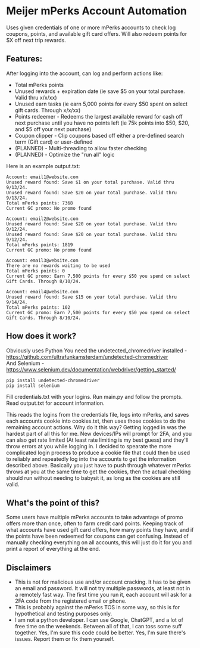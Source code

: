 
# Meijer mPerks Account Automation
Uses given credentials of one or more mPerks accounts to check log coupons, points, and available gift card offers. Will also redeem points for $X off next trip rewards. 

## Features:  
After logging into the account, can log and perform actions like:
- Total mPerks points
- Unused rewards + expiration date (ie save $5 on your total purchase. Valid thru x/x/xx)
- Unused earn tasks (ie earn 5,000 points for every $50 spent on select gift cards. Through x/x/xx)
- Points redeemer - Redeems the largest available reward for cash off next purchase until you have no points left (ie 75k points into $50, $20, and $5 off your next purchase)
- Coupon clipper - Clip coupons based off either a pre-defined search term (Gift card) or user-defined
- (PLANNED) - Multi-threading to allow faster checking
- (PLANNED) - Optimize the "run all" logic

Here is an example output.txt:
```
Account: email1@website.com
Unused reward found: Save $1 on your total purchase. Valid thru 9/13/24.
Unused reward found: Save $20 on your total purchase. Valid thru 9/13/24.
Total mPerks points: 7368
Current GC promo: No promo found

Account: email2@website.com
Unused reward found: Save $20 on your total purchase. Valid thru 9/12/24.
Unused reward found: Save $20 on your total purchase. Valid thru 9/12/24.
Total mPerks points: 1819
Current GC promo: No promo found

Account: email3@website.com
There are no rewards waiting to be used
Total mPerks points: 0
Current GC promo: Earn 7,500 points for every $50 you spend on select Gift Cards. Through 8/10/24.

Account: email4@website.com
Unused reward found: Save $15 on your total purchase. Valid thru 9/14/24.
Total mPerks points: 102
Current GC promo: Earn 7,500 points for every $50 you spend on select Gift Cards. Through 8/10/24.
```

## How does it work?
Obviously uses Python
You need the undetected_chromedriver installed - https://github.com/ultrafunkamsterdam/undetected-chromedriver <br />
And Selenium - https://www.selenium.dev/documentation/webdriver/getting_started/
```
pip install undetected-chromedriver
pip install selenium
```

Fill credentials.txt with your logins. Run main.py and follow the prompts. Read output.txt for account information.

This reads the logins from the credentials file, logs into mPerks, and saves each accounts cookie into cookies.txt, then uses those cookies to do the remaining account actions. Why do it this way? Getting logged in was the hardest part of all this for me. New devices/IPs will prompt for 2FA, and you can also get rate limited (At least rate limiting is my best guess) and they'll throw errors at you while logging in. I decided to spearate the more complicated login process to produce a cookie file that could then be used to reliably and repeatedly log into the accounts to get the information described above. Basically you just have to push through whatever mPerks throws at you at the same time to get the cookies, then the actual checking should run without needing to babysit it, as long as the cookies are still valid.

## What's the point of this?
Some users have multiple mPerks accounts to take advantage of promo offers more than once, often to farm credit card points. Keeping track of what accounts have used gift card offers, how many points they have, and if the points have been redeemed for coupons can get confusing. Instead of manually checking everything on all accounts, this will just do it for you and print a report of everything at the end.

## Disclaimers
- This is not for malicious use and/or account cracking. It has to be given an email and password. It will not try multiple passwords, at least not in a remotely fast way. The first time you run it, each account will ask for a 2FA code from the registered email or phone. 
- This is probably against the mPerks TOS in some way, so this is for hypothetical and testing purposes only. 
- I am not a python developer. I can use Google, ChatGPT, and a lot of free time on the weekends. Between all of that, I can toss some suff together. Yes, I'm sure this code could be better. Yes, I'm sure there's issues. Report them or fix them yourself.
